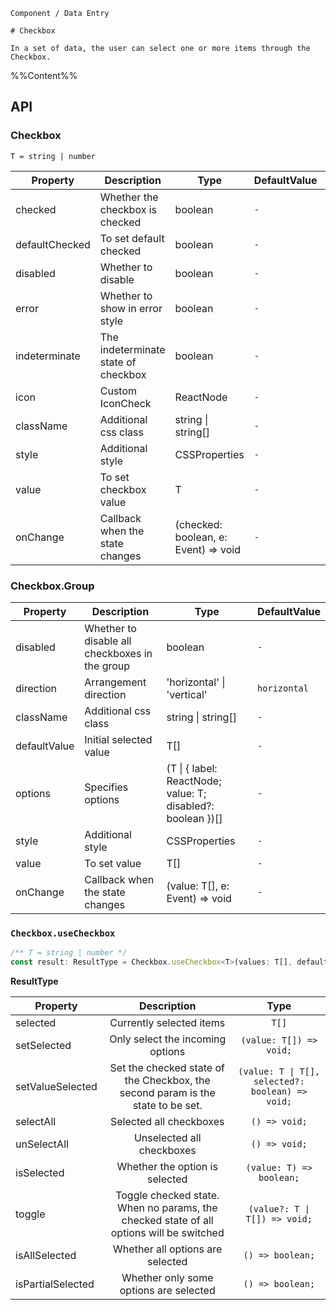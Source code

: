 `````
Component / Data Entry

# Checkbox

In a set of data, the user can select one or more items through the Checkbox.
`````

%%Content%%

## API

### Checkbox

`T = string | number`

|Property|Description|Type|DefaultValue|Version|
|---|---|---|---|---|
|checked|Whether the checkbox is checked|boolean |`-`|-|
|defaultChecked|To set default checked|boolean |`-`|-|
|disabled|Whether to disable|boolean |`-`|-|
|error|Whether to show in error style|boolean |`-`|-|
|indeterminate|The indeterminate state of checkbox|boolean |`-`|-|
|icon|Custom IconCheck|ReactNode |`-`|2.43.0|
|className|Additional css class|string \| string[] |`-`|-|
|style|Additional style|CSSProperties |`-`|-|
|value|To set checkbox value|T |`-`|-|
|onChange|Callback when the state changes|(checked: boolean, e: Event) => void |`-`|-|

### Checkbox.Group

|Property|Description|Type|DefaultValue|
|---|---|---|---|
|disabled|Whether to disable all checkboxes in the group|boolean |`-`|
|direction|Arrangement direction|'horizontal' \| 'vertical' |`horizontal`|
|className|Additional css class|string \| string[] |`-`|
|defaultValue|Initial selected value|T[] |`-`|
|options|Specifies options|(T \| { label: ReactNode; value: T; disabled?: boolean })[] |`-`|
|style|Additional style|CSSProperties |`-`|
|value|To set value|T[] |`-`|
|onChange|Callback when the state changes|(value: T[], e: Event) => void |`-`|

### `Checkbox.useCheckbox`

```js
/** T = string | number */
const result: ResultType = Checkbox.useCheckbox<T>(values: T[], defaultSelected?: T[]);
```

**ResultType**

|Property|Description|Type|
|---|:---:|:---:|
| selected | Currently selected items | `T[]` |
| setSelected | Only select the incoming options | `(value: T[]) => void;` |
| setValueSelected | Set the checked state of the Checkbox, the second param is the state to be set. | `(value: T \| T[], selected?: boolean) => void;` |
| selectAll | Selected all checkboxes | `() => void;` |
| unSelectAll | Unselected all checkboxes | `() => void;` |
| isSelected | Whether the option is selected | `(value: T) => boolean;` |
| toggle | Toggle checked state. When no params, the checked state of all options will be switched | `(value?: T \| T[]) => void;` |
| isAllSelected | Whether all options are selected | `() => boolean;` |
| isPartialSelected | Whether only some options are selected | `() => boolean;` |

